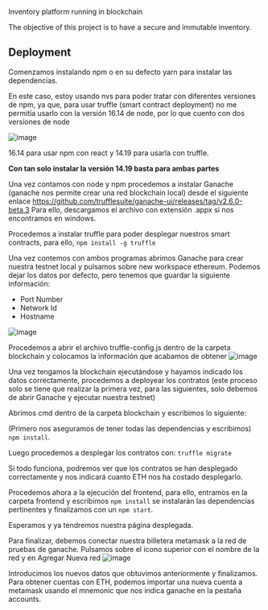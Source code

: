 Inventory platform running in blockchain

The objective of this project is to have a secure and immutable inventory.


## Deployment

Comenzamos instalando npm o en su defecto yarn para instalar las dependencias.

En este caso, estoy usando nvs para poder tratar con diferentes versiones de npm, ya que, para usar truffle (smart contract deployment) no me permitía usarlo con la versión 16.14 de node, por lo que cuento con dos versiones de node

![image](https://user-images.githubusercontent.com/48551658/166903683-92dd4131-10ea-49ee-9301-c79e45e419ca.png)

16.14 para usar npm con react y 14.19 para usarla con truffle.

**Con tan solo instalar la versión 14.19 basta para ambas partes**


Una vez contamos con node y npm procedemos a instalar Ganache (ganache nos permite crear una red blockchain local) desde el siguiente enlace
https://github.com/trufflesuite/ganache-ui/releases/tag/v2.6.0-beta.3
Para ello, descargamos el archivo con extensión .appx si nos encontramos en windows.



Procedemos a instalar truffle para poder desplegar nuestros smart contracts, para ello, 
`npm install -g truffle`


Una vez contemos con ambos programas abrimos Ganache para crear nuestra testnet local y pulsamos sobre new workspace ethereum. Podemos dejar los datos por defecto, pero tenemos que guardar la siguiente información:
- Port Number
- Network Id
- Hostname

 ![image](https://user-images.githubusercontent.com/48551658/166905326-4171ece6-1150-4219-b60f-212718fe8fdc.png)

Procedemos a abrir el archivo truffle-config.js dentro de la carpeta blockchain y colocamos la información que acabamos de obtener
![image](https://user-images.githubusercontent.com/48551658/166906085-43ca9e0f-7ec9-4e79-a5da-a0bc5cac2904.png)

Una vez tengamos la blockchain ejecutándose y hayamos indicado los datos correctamente, procedemos a deployear los contratos (este proceso solo se tiene que realizar la primera vez, para las siguientes, solo debemos de abrir Ganache y ejecutar nuestra testnet)

Abrimos cmd dentro de la carpeta blockchain y escribimos lo siguiente:

(Primero nos aseguramos de tener todas las dependencias y escribimos) `npm install`.

Luego procedemos a desplegar los contratos con:
`truffle migrate`

Si todo funciona, podremos ver que los contratos se han desplegado correctamente y nos indicará cuanto ETH nos ha costado desplegarlo.

Procedemos ahora a la ejecución del frontend, para ello, entramos en la carpeta frontend y escribimos 
`npm install` se instalarán las dependencias pertinentes y finalizamos con un `npm start`.

Esperamos y ya tendremos nuestra página desplegada.

Para finalizar, debemos conectar nuestra billetera metamask a la red de pruebas de ganache. 
Pulsamos sobre el icono superior con el nombre de la red y en Agregar Nueva red
![image](https://user-images.githubusercontent.com/48551658/166906970-3c10ab86-027a-4fd4-ab8c-867681380c16.png)

Introducimos los nuevos datos que obtuvimos anteriormente y finalizamos. Para obtener cuentas con ETH, podemos importar una nueva cuenta a metamask usando el mnemonic
que nos indica ganache en la pestaña accounts.






